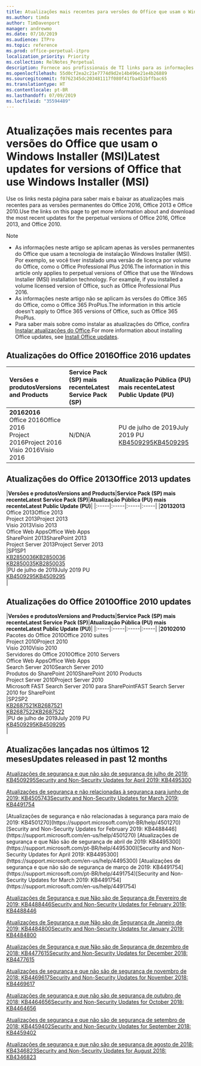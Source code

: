 ```yaml
---
title: Atualizações mais recentes para versões do Office que usam o Windows Installer (MSI)
ms.author: timda
author: TimDavenport
manager: andrewmo
ms.date: 07/10/2019
ms.audience: ITPro
ms.topic: reference
ms.prod: office-perpetual-itpro
localization_priority: Priority
ms.collection: RelNotes_Perpetual
description: Fornece aos profissionais de TI links para as informações de atualização mais recentes para as versões permanentes do Office 2016, Office 2013 e Office 2010
ms.openlocfilehash: 55d0cf2ea2c21e7774d9d2e14b496e21e4b26889
ms.sourcegitcommit: f0762345dc203481117f080f41fba451bffbac65
ms.translationtype: HT
ms.contentlocale: pt-BR
ms.lasthandoff: 07/09/2019
ms.locfileid: "35594489"
---
```

# <a name="latest-updates-for-versions-of-office-that-use-windows-installer-msi"></a><span data-ttu-id="26d1d-103">Atualizações mais recentes para versões do Office que usam o Windows Installer (MSI)</span><span class="sxs-lookup"><span data-stu-id="26d1d-103">Latest updates for versions of Office that use Windows Installer (MSI)</span></span>

<span data-ttu-id="26d1d-104">Use os links nesta página para saber mais e baixar as atualizações mais recentes para as versões permanentes do Office 2016, Office 2013 e Office 2010.</span><span class="sxs-lookup"><span data-stu-id="26d1d-104">Use the links on this page to get more information about and download the most recent updates for the perpetual versions of Office 2016, Office 2013, and Office 2010.</span></span>
  
 
> [!NOTE]
> - <span data-ttu-id="26d1d-p101">As informações neste artigo se aplicam apenas às versões permanentes do Office que usam a tecnologia de instalação Windows Installer (MSI). Por exemplo, se você tiver instalado uma versão de licença por volume do Office, como o Office Professional Plus 2016.</span><span class="sxs-lookup"><span data-stu-id="26d1d-p101">The information in this article only applies to perpetual versions of Office that use the Windows Installer (MSI) installation technology. For example, if you installed a volume licensed version of Office, such as Office Professional Plus 2016.</span></span>
> - <span data-ttu-id="26d1d-107">As informações neste artigo não se aplicam às versões do Office 365 do Office, como o Office 365 ProPlus.</span><span class="sxs-lookup"><span data-stu-id="26d1d-107">The information in this article doesn't apply to Office 365 versions of Office, such as Office 365 ProPlus.</span></span>
> - <span data-ttu-id="26d1d-108">Para saber mais sobre como instalar as atualizações do Office, confira [Instalar atualizações do Office](https://support.office.com/article/2ab296f3-7f03-43a2-8e50-46de917611c5).</span><span class="sxs-lookup"><span data-stu-id="26d1d-108">For more information about installing Office updates, see [Install Office updates](https://support.office.com/article/2ab296f3-7f03-43a2-8e50-46de917611c5).</span></span> 


## <a name="office-2016-updates"></a><span data-ttu-id="26d1d-109">Atualizações do Office 2016</span><span class="sxs-lookup"><span data-stu-id="26d1d-109">Office 2016 updates</span></span>

|<span data-ttu-id="26d1d-110">**Versões e produtos**</span><span class="sxs-lookup"><span data-stu-id="26d1d-110">**Versions and Products**</span></span>|<span data-ttu-id="26d1d-111">**Service Pack (SP) mais recente**</span><span class="sxs-lookup"><span data-stu-id="26d1d-111">**Latest Service Pack (SP)**</span></span>|<span data-ttu-id="26d1d-112">**Atualização Pública (PU) mais recente**</span><span class="sxs-lookup"><span data-stu-id="26d1d-112">**Latest Public Update (PU)**</span></span>|
|:-----|:-----|:-----|
|<span data-ttu-id="26d1d-113">**2016**</span><span class="sxs-lookup"><span data-stu-id="26d1d-113">**2016**</span></span> <br/> <span data-ttu-id="26d1d-114">Office 2016</span><span class="sxs-lookup"><span data-stu-id="26d1d-114">Office 2016</span></span>  <br/> <span data-ttu-id="26d1d-115">Project 2016</span><span class="sxs-lookup"><span data-stu-id="26d1d-115">Project 2016</span></span>  <br/> <span data-ttu-id="26d1d-116">Visio 2016</span><span class="sxs-lookup"><span data-stu-id="26d1d-116">Visio 2016</span></span>  <br/> |<span data-ttu-id="26d1d-117">N/D</span><span class="sxs-lookup"><span data-stu-id="26d1d-117">N/A</span></span>  <br/> |<span data-ttu-id="26d1d-118">PU de julho de 2019</span><span class="sxs-lookup"><span data-stu-id="26d1d-118">July 2019 PU</span></span>  <br/> [<span data-ttu-id="26d1d-119">KB4509295</span><span class="sxs-lookup"><span data-stu-id="26d1d-119">KB4509295</span></span>](https://support.microsoft.com/help/4509295) <br/> |
   
## <a name="office-2013-updates"></a><span data-ttu-id="26d1d-120">Atualizações do Office 2013</span><span class="sxs-lookup"><span data-stu-id="26d1d-120">Office 2013 updates</span></span>

|<span data-ttu-id="26d1d-121">**Versões e produtos**</span><span class="sxs-lookup"><span data-stu-id="26d1d-121">**Versions and Products**</span></span>|<span data-ttu-id="26d1d-122">**Service Pack (SP) mais recente**</span><span class="sxs-lookup"><span data-stu-id="26d1d-122">**Latest Service Pack (SP)**</span></span>|<span data-ttu-id="26d1d-123">**Atualização Pública (PU) mais recente**</span><span class="sxs-lookup"><span data-stu-id="26d1d-123">**Latest Public Update (PU)**</span></span>|
|:-----|:-----|:-----|:-----|
|<span data-ttu-id="26d1d-124">**2013**</span><span class="sxs-lookup"><span data-stu-id="26d1d-124">**2013**</span></span> <br/> <span data-ttu-id="26d1d-125">Office 2013</span><span class="sxs-lookup"><span data-stu-id="26d1d-125">Office 2013</span></span>  <br/> <span data-ttu-id="26d1d-126">Project 2013</span><span class="sxs-lookup"><span data-stu-id="26d1d-126">Project 2013</span></span>  <br/> <span data-ttu-id="26d1d-127">Visio 2013</span><span class="sxs-lookup"><span data-stu-id="26d1d-127">Visio 2013</span></span>  <br/> <span data-ttu-id="26d1d-128">Office Web Apps</span><span class="sxs-lookup"><span data-stu-id="26d1d-128">Office Web Apps</span></span>  <br/> <span data-ttu-id="26d1d-129">SharePoint 2013</span><span class="sxs-lookup"><span data-stu-id="26d1d-129">SharePoint 2013</span></span>  <br/> <span data-ttu-id="26d1d-130">Project Server 2013</span><span class="sxs-lookup"><span data-stu-id="26d1d-130">Project Server 2013</span></span>  <br/> |<span data-ttu-id="26d1d-131">SP1</span><span class="sxs-lookup"><span data-stu-id="26d1d-131">SP1</span></span> <br/> [<span data-ttu-id="26d1d-132">KB2850036</span><span class="sxs-lookup"><span data-stu-id="26d1d-132">KB2850036</span></span>](https://support.microsoft.com/kb/2850036) <br/>[<span data-ttu-id="26d1d-133">KB2850035</span><span class="sxs-lookup"><span data-stu-id="26d1d-133">KB2850035</span></span>](https://support.microsoft.com/kb/2850035) <br/> |<span data-ttu-id="26d1d-134">PU de julho de 2019</span><span class="sxs-lookup"><span data-stu-id="26d1d-134">July 2019 PU</span></span>  <br/> [<span data-ttu-id="26d1d-135">KB4509295</span><span class="sxs-lookup"><span data-stu-id="26d1d-135">KB4509295</span></span>](https://support.microsoft.com/help/4509295) <br/> |
   
## <a name="office-2010-updates"></a><span data-ttu-id="26d1d-136">Atualizações do Office 2010</span><span class="sxs-lookup"><span data-stu-id="26d1d-136">Office 2010 updates</span></span>

|<span data-ttu-id="26d1d-137">**Versões e produtos**</span><span class="sxs-lookup"><span data-stu-id="26d1d-137">**Versions and Products**</span></span>|<span data-ttu-id="26d1d-138">**Service Pack (SP) mais recente**</span><span class="sxs-lookup"><span data-stu-id="26d1d-138">**Latest Service Pack (SP)**</span></span>|<span data-ttu-id="26d1d-139">**Atualização Pública (PU) mais recente**</span><span class="sxs-lookup"><span data-stu-id="26d1d-139">**Latest Public Update (PU)**</span></span>|
|:-----|:-----|:-----|:-----|
|<span data-ttu-id="26d1d-140">**2010**</span><span class="sxs-lookup"><span data-stu-id="26d1d-140">**2010**</span></span> <br/> <span data-ttu-id="26d1d-141">Pacotes do Office 2010</span><span class="sxs-lookup"><span data-stu-id="26d1d-141">Office 2010 suites</span></span>  <br/> <span data-ttu-id="26d1d-142">Project 2010</span><span class="sxs-lookup"><span data-stu-id="26d1d-142">Project 2010</span></span>  <br/> <span data-ttu-id="26d1d-143">Visio 2010</span><span class="sxs-lookup"><span data-stu-id="26d1d-143">Visio 2010</span></span>  <br/> <span data-ttu-id="26d1d-144">Servidores do Office 2010</span><span class="sxs-lookup"><span data-stu-id="26d1d-144">Office 2010 Servers</span></span>  <br/> <span data-ttu-id="26d1d-145">Office Web Apps</span><span class="sxs-lookup"><span data-stu-id="26d1d-145">Office Web Apps</span></span>  <br/> <span data-ttu-id="26d1d-146">Search Server 2010</span><span class="sxs-lookup"><span data-stu-id="26d1d-146">Search Server 2010</span></span>  <br/> <span data-ttu-id="26d1d-147">Produtos do SharePoint 2010</span><span class="sxs-lookup"><span data-stu-id="26d1d-147">SharePoint 2010 Products</span></span>  <br/> <span data-ttu-id="26d1d-148">Project Server 2010</span><span class="sxs-lookup"><span data-stu-id="26d1d-148">Project Server 2010</span></span>  <br/> <span data-ttu-id="26d1d-149">Microsoft FAST Search Server 2010 para SharePoint</span><span class="sxs-lookup"><span data-stu-id="26d1d-149">FAST Search Server 2010 for SharePoint</span></span>  <br/> |<span data-ttu-id="26d1d-150">SP2</span><span class="sxs-lookup"><span data-stu-id="26d1d-150">SP2</span></span> <br/>[<span data-ttu-id="26d1d-151">KB2687521</span><span class="sxs-lookup"><span data-stu-id="26d1d-151">KB2687521</span></span>](https://support.microsoft.com/kb/2687521) <br/> [<span data-ttu-id="26d1d-152">KB2687522</span><span class="sxs-lookup"><span data-stu-id="26d1d-152">KB2687522</span></span>](https://support.microsoft.com/kb/2687522) <br/> |<span data-ttu-id="26d1d-153">PU de julho de 2019</span><span class="sxs-lookup"><span data-stu-id="26d1d-153">July 2019 PU</span></span>  <br/> [<span data-ttu-id="26d1d-154">KB4509295</span><span class="sxs-lookup"><span data-stu-id="26d1d-154">KB4509295</span></span>](https://support.microsoft.com/help/4509295) <br/>|
   

   
## <a name="updates-released-in-past-12-months"></a><span data-ttu-id="26d1d-155">Atualizações lançadas nos últimos 12 meses</span><span class="sxs-lookup"><span data-stu-id="26d1d-155">Updates released in past 12 months</span></span>

[<span data-ttu-id="26d1d-156">Atualizações de segurança e que não são de segurança de julho de 2019: KB4509295</span><span class="sxs-lookup"><span data-stu-id="26d1d-156">Security and Non-Security Updates for April 2019: KB4495300</span></span>](https://support.microsoft.com/help/4509295)

[<span data-ttu-id="26d1d-157">Atualizações de segurança e não relacionadas à segurança para junho de 2019: KB4505743</span><span class="sxs-lookup"><span data-stu-id="26d1d-157">Security and Non-Security Updates for March 2019: KB4491754</span></span>](https://support.microsoft.com/help/4505743)

<span data-ttu-id="26d1d-158">
  [Atualizações de segurança e não relacionadas à segurança para maio de 2019: KB4501270](https://support.microsoft.com/pt-BR/help/4501270)</span><span class="sxs-lookup"><span data-stu-id="26d1d-158">[Security and Non-Security Updates for February 2019: KB4488446](https://support.microsoft.com/en-us/help/4501270)</span></span>

<span data-ttu-id="26d1d-159">
  [Atualizações de segurança e que Não são de segurança de abril de 2019: KB4495300](https://support.microsoft.com/pt-BR/help/4495300)</span><span class="sxs-lookup"><span data-stu-id="26d1d-159">[Security and Non-Security Updates for April 2019: KB4495300](https://support.microsoft.com/en-us/help/4495300)</span></span>

<span data-ttu-id="26d1d-160">
  [Atualizações de segurança e que não são de segurança de março de 2019: KB4491754](https://support.microsoft.com/pt-BR/help/4491754)</span><span class="sxs-lookup"><span data-stu-id="26d1d-160">[Security and Non-Security Updates for March 2019: KB4491754](https://support.microsoft.com/en-us/help/4491754)</span></span> 

[<span data-ttu-id="26d1d-161">Atualizações de Segurança e que Não são de Segurança de Fevereiro de 2019: KB4488446</span><span class="sxs-lookup"><span data-stu-id="26d1d-161">Security and Non-Security Updates for February 2019: KB4488446</span></span>](https://support.microsoft.com/help/4488446)

[<span data-ttu-id="26d1d-162">Atualizações de Segurança e que Não são de Segurança de Janeiro de 2019: KB4484800</span><span class="sxs-lookup"><span data-stu-id="26d1d-162">Security and Non-Security Updates for January 2019: KB4484800</span></span>](https://support.microsoft.com/help/4484800)

[<span data-ttu-id="26d1d-163">Atualizações de Segurança e que Não são de Segurança de dezembro de 2018: KB4477615</span><span class="sxs-lookup"><span data-stu-id="26d1d-163">Security and Non-Security Updates for December 2018: KB4477615</span></span>](https://support.microsoft.com/help/4477615)

[<span data-ttu-id="26d1d-164">Atualizações de segurança e que não são de segurança de novembro de 2018: KB4469617</span><span class="sxs-lookup"><span data-stu-id="26d1d-164">Security and Non-Security Updates for November 2018: KB4469617</span></span>](https://support.microsoft.com/help/4469617)

[<span data-ttu-id="26d1d-165">Atualizações de segurança e que não são de segurança de outubro de 2018: KB4464656</span><span class="sxs-lookup"><span data-stu-id="26d1d-165">Security and Non-Security Updates for October 2018: KB4464656</span></span>](https://support.microsoft.com/help/4464656)

[<span data-ttu-id="26d1d-166">Atualizações de segurança e que não são de segurança de setembro de 2018: KB4459402</span><span class="sxs-lookup"><span data-stu-id="26d1d-166">Security and Non-Security Updates for September 2018: KB4459402</span></span>](https://support.microsoft.com/help/4459402) 

[<span data-ttu-id="26d1d-167">Atualizações de segurança e que não são de segurança de agosto de 2018: KB4346823</span><span class="sxs-lookup"><span data-stu-id="26d1d-167">Security and Non-Security Updates for August 2018: KB4346823</span></span>](https://support.microsoft.com/help/4346823)   

   

  


  
 
  
 
  

  
   
  
